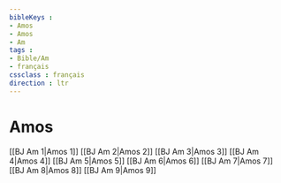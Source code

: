 ```yaml
---
bibleKeys : 
- Amos
- Amos
- Am
tags : 
- Bible/Am
- français
cssclass : français
direction : ltr
---
```


# Amos

[[BJ Am 1|Amos 1]]
[[BJ Am 2|Amos 2]]
[[BJ Am 3|Amos 3]]
[[BJ Am 4|Amos 4]]
[[BJ Am 5|Amos 5]]
[[BJ Am 6|Amos 6]]
[[BJ Am 7|Amos 7]]
[[BJ Am 8|Amos 8]]
[[BJ Am 9|Amos 9]]
